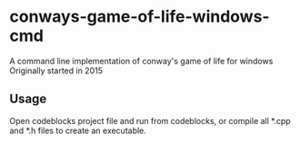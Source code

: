 # conways-game-of-life-windows-cmd
A command line implementation of conway's game of life for windows
Originally started in 2015

## Usage
Open codeblocks project file and run from codeblocks, or compile all *.cpp and *.h files to create an executable.
